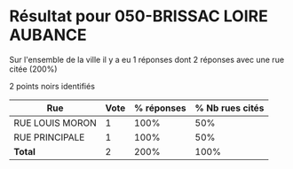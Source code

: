 # Résultat pour 050-BRISSAC LOIRE AUBANCE

Sur l'ensemble de la ville il y a eu 1 réponses dont 2 réponses avec une rue citée (200%)

2 points noirs identifiés

| Rue | Vote | % réponses | % Nb rues cités|
|-----|------|------------|----------------|
| RUE LOUIS MORON | 1 | 100% | 50%|
| RUE PRINCIPALE | 1 | 100% | 50%|
| **Total** | 2 | 200% | 100%|
